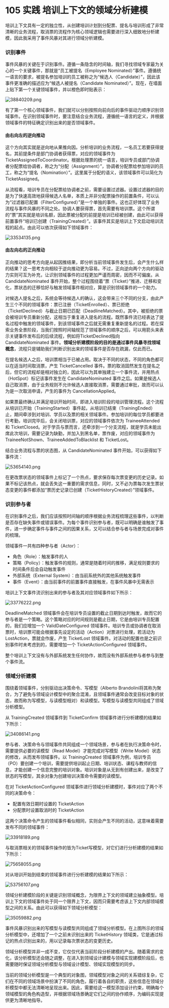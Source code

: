 # 105 实践 培训上下文的领域分析建模

培训上下文具有一定的独立性，从创建培训计划到分配票、提名与培训形成了非常清晰的业务流程，取消票的流程作为核心领域逻辑也需要进行深入细致地分析建模，因此我采用了事件风暴对其进行领域分析建模。

### 识别事件

事件风暴的关键在于识别事件。遵循一条隐含的时间轴，我们寻找领域专家最为关心的一个关键事件，那就是“员工被提名（Employee Nominated）”事件。遵循统一语言的要求，被提名参加培训的员工被称之为“候选人（Candidate）”，因此该事件更准确的描述应为“候选人被提名（Candidate Nominated）”。现在，在墙面上贴下第一个关键领域事件，并以橙色即时贴表示：

![38840209.png](https://tva1.sinaimg.cn/large/008vxvgGgy1h84iwak162j312q0pgmxm.jpg)

有了第一个核心领域事件，我们就可以分别按照向前向后的事件驱动力顺序识别领域事件。在识别领域事件时，要注意结合业务流程，遵循统一语言的定义，并根据领域事件的特征确定识别出来的是否领域事件。

#### **由右向左的逆向推动**

这个方向其实就是逆向地从果推向因。分析培训的业务流程，一名员工若要获得提名，其前提条件是部门协调者获得票，对应的领域事件为 TicketAssignedToCoordinator。根据处理票的统一语言，培训专员或部门协调者分配票给协调者，称之为“分配（Assignment）”，协调者分配票给参加培训的员工，称之为“提名（Nomination）”。这里属于分配的语义，该领域事件可以简化为 TicketAssigned。

从流程看，培训专员在分配票给协调者之前，需要设置过滤器。设置过滤器的目的是为了快速高效地获得候选人名单，本质上并非分配票操作的前置条件，可以认为“过滤器已配置（FilterConfigured）”是一个单独的事件。这也正好体现了业务流程与事件风暴的不同之处。协调人要获得票，首先需要有培训票。这个所谓的“票”其实就是培训名额，因此票被分配的前提是培训已经被创建，由此可以获得前置事件“培训已创建（TrainingCreated）”。该事件其实是培训上下文启动培训流程的起点。由此可以依次获得如下领域事件：

![33534135.png](https://tva1.sinaimg.cn/large/008vxvgGgy1h84iwb3otoj30iu0c8t9b.jpg)

#### **由左向右的正向推动**

正向推动的思考方向是从起因推结果，即分析当前领域事件发生后，会产生什么样的结果？这一思考方向相较于逆向推动更为容易。不过，正向逆向两个方向的驱动力实则可互为补充，让识别领域事件的过程更加严谨而周密，因而不可偏废。从 CandidateNominated 事件开始，整个过程围绕着“票（Ticket）”推进、迁移和变化，票状态的迁移恰好与触发领域事件相对应，算是识别领域事件的一个助力。

对候选人提名之后，系统会等待候选人的确认，这会带来三个不同的分支，由此产生三个不同的领域事件：票已注册（TicketEnrolled）、票已拒绝（TicketDeclined）与截止日期已匹配（DeadlineMatched）。其中，被拒绝的票会被培训专员重新分配，这相当于重复进入提名的流程。既然事件流已经表达了提名过程中触发的领域事件，到该领域事件之后就无需重复重新提名的过程。若在探索业务全景阶段，当我们按照时间轴规范了领域事件的顺序之后，可以用箭头来表示关键事件发布后的后续流程，例如将TicketDeclined指向 CandidateNominated 事件。**领域分析建模阶段的目的是通过事件风暴寻找领域概念**，流程只是辅助我们判断识别出来的领域事件是否存在疏漏，仅此而已。

在提名候选人之后，培训票相当于已被占用。取决于不同的状态，不同的角色都可以在适当时间取消票，产生 TicketCancelled 事件。票的取消固然发生在提名之后，但它的流程却是相对独立的，因此可以为其单独建立一个事件流，并用热点（HotSpot）标记该事件发生在 CandidateNominated 事件之后。如果是候选人自己取消票，由于业务规则不允许候选人直接取消票，需要通过审批，故而可以认为是一次取消申请，产生的事件为 CancellationApplied。

如果票最终确认并满足培训开始时间，即进入培训阶段的培训管理流程。这个流程从培训已开始（TrainingStarted）事件起，从培训已结束（TrainingEnded）止，期间牵涉到对培训、学员以及票的相关领域事件。参加培训的每位学员都要进行考勤，培训完毕后，会关闭培训票，对应的领域事件依次为 TraineeAttended 和 TicketClosed。对于学员与票而言，还牵涉到一个分支流程，就是学员未能出席此次培训，需要记录为缺勤，并加入到黑名单，票作废，对应的领域事件为 TraineeNotShown、TraineeAddedToBlacklist 和 TicketLost。

结合业务流程与票的状态图，从 CandidateNominated 事件开始，可以获得如下事件流：

![53654140.png](https://tva1.sinaimg.cn/large/008vxvgGgy1h84iwfbaptj31ho0tojun.jpg)

在更改票状态的领域事件上标记了一个热点，要求保存每次票变更的历史记录。如果不标记该热点，就会丢失这一重要的需求信息，同时，又不必为票每次发生票状态变更的事件都添加“票历史记录已创建（TicketHistoryCreated）”领域事件。

### 识别参与者

在识别事件之后，我们应该按照时间轴的顺序根据业务流程梳理这些事件，以判断是否存在缺失事件或错误事件。为每个事件识别参与者，既可以明确是谁触发了事件，进一步确定事件与事件之间的因果关系，又可以结合参与者与场景完成对事件的梳理。

领域事件一共有四种参与者（Actor）：

- 角色（Role）：触发事件的人
- 策略（Policy）：触发事件的规则，通常是随着时间的推移，满足规则要求的时间条件后会自动触发事件
- 外部系统（External System）：由当前系统外的其他系统触发事件
- 事件（Event）：由当前事件的前置事件直接触发，在事件风暴中无需表示

培训上下文事件流识别出来的参与者及其对应领域事件如下所示：

![33776222.png](https://tva1.sinaimg.cn/large/008vxvgGgy1h84iwdpemzj314r0u0gox.jpg)

DeadlineMatched 领域事件会在培训专员设置的截止日期到达时触发，故而它的参与者是一个策略。这个策略对应的时间规则是截止日期，它是由培训专员配置的，我们应增加一个 ValidDateConfigured 领域事件。培训专员或协调者在取消票时，培训票可能会根据事先设定的活动（Action）对票进行处理，若活动为 LostAction，票就会作废，产生 TicketLost 领域事件。对活动的配置也是之前识别事件时未考虑到的，需要增加一个 TicketActionConfigured 领域事件。

整个培训上下文没有与外部系统发生任何协作，故而没有外部系统参与者参与到整个事件流。

### 领域分析建模

围绕着领域事件，分别驱动出决策命令、写模型（Alberto Brandolini将其称为聚合，为了避免与领域设计模型中的聚合混淆，且领域事件通常会改变目标对象的状态，故而称为写模型，与读模型相对）和读模型。写模型与读模型共同组成了领域分析模型。

从 TrainingCreated 领域事件到 TicketConfirm 领域事件进行分析建模的结果如下所示：

![34086141.png](https://tva1.sinaimg.cn/large/008vxvgGgy1h84iwef9kjj316t0u076s.jpg)

参与者、决策命令与领域事件共同组成一个领域场景，参与者在执行决策命令时，需要提供必要的读模型（Read Model）才能完成对写模型（Write Model）状态的修改，从而发布领域事件。以 TrainingCreated 领域事件为例，培训专员（PO）要创建一个培训，需要提供培训起止日期、培训状态、课程与教师的信息，才能创建一个信息完整的培训对象。培训对象是从无到有创建出来，是改变了状态的写模型，其余对象为创建培训决策命令需要的读模型。

在对 TicketActionConfigured 领域事件进行领域分析建模时，事件对应了两个不同的决策命令：

- 配置有效日期时设置的 TicketAction
- 分配票时设置取消时的 TicketAction

这两个决策命令产生的领域事件看似相同，实则会产生不同的活动，这意味着需要发布不同的领域事件：

![33918189.png](https://tva1.sinaimg.cn/large/008vxvgGgy1h84iwbl4qpj30qs0fign1.jpg)

与取消票相关的领域事件操作的皆为Ticket写模型，对它们进行分析建模的结果如下所示：

![75658055.png](https://tva1.sinaimg.cn/large/008vxvgGgy1h84iwfspyej311b0u0dib.jpg)

对从培训开始到结束的领域事件进行分析建模的结果如下所示：

![53756107.png](https://tva1.sinaimg.cn/large/008vxvgGgy1h84iwcktjrj30x20u0q4r.jpg)

领域分析建模阶段的关键是识别领域概念，为限界上下文的领域建立抽象模型。培训上下文的领域事件处于同一个限界上下文，因而只需要考虑该上下文内部领域模型之间的关系。由此可以获得如下领域分析模型：

![35059882.png](https://tva1.sinaimg.cn/large/008vxvgGgy1h84iw9tb4hj31040u0dhs.jpg)

事件风暴识别出来的写模型与读模型共同组成了领域分析模型。在上图所示的领域分析模型中，还增加了一个之前未识别出来的 TicketHistory 领域类，它是通过标记的热点识别出来的，用以记录每次票状态的变更历史。

领域分析模型并非一成不变，它仅仅代表当前阶段分析建模的产出。随着需求的变化，该分析模型还会随之调整，在进入到领域设计建模与领域实现建模阶段后，也需要随时保证领域分析模型与领域设计模型、领域实现模型的同步。

当前的领域分析模型是一个典型的对象图，领域模型对象之间的关系错综复杂，它们在不同的领域场景中扮演了不同的角色，履行着各自的职责，这些信息在领域分析模型中都无法清晰地呈现出来。因此，需要给这一模型添加设计约束，明确每个领域模型的角色构造型，并根据领域场景确定它们之间的协作顺序，为编码实现提供更为清晰地指导。